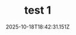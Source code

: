 ---
image: static/img/mariage/test/test-1.jpg
title: test 1
category: Mariage
album: test
date: 2025-10-18T18:42:31.151Z
---
